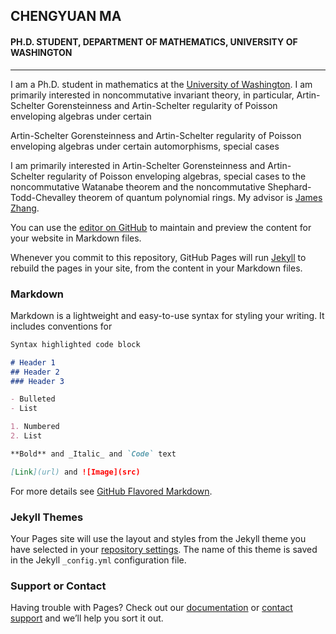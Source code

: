 ####

## CHENGYUAN MA

#### PH.D. STUDENT, DEPARTMENT OF MATHEMATICS, UNIVERSITY OF WASHINGTON

---

I am a Ph.D. student in mathematics at the [University of Washington](http://www.washington.edu). I am primarily interested in noncommutative invariant theory, in particular, Artin-Schelter Gorensteinness and Artin-Schelter regularity of Poisson enveloping algebras under certain 

Artin-Schelter Gorensteinness and Artin-Schelter regularity of Poisson enveloping algebras under certain automorphisms, special cases 


I am primarily interested in Artin-Schelter Gorensteinness and Artin-Schelter regularity of Poisson enveloping algebras, special cases to the noncommutative Watanabe theorem and the noncommutative Shephard-Todd-Chevalley theorem of quantum polynomial rings. My advisor is [James Zhang](https://math.washington.edu/people/james-zhang).

You can use the [editor on GitHub](https://github.com/c9ma/c9ma.github.io/edit/main/index.md) to maintain and preview the content for your website in Markdown files.

Whenever you commit to this repository, GitHub Pages will run [Jekyll](https://jekyllrb.com/) to rebuild the pages in your site, from the content in your Markdown files.

### Markdown

Markdown is a lightweight and easy-to-use syntax for styling your writing. It includes conventions for

```markdown
Syntax highlighted code block

# Header 1
## Header 2
### Header 3

- Bulleted
- List

1. Numbered
2. List

**Bold** and _Italic_ and `Code` text

[Link](url) and ![Image](src)
```

For more details see [GitHub Flavored Markdown](https://guides.github.com/features/mastering-markdown/).

### Jekyll Themes

Your Pages site will use the layout and styles from the Jekyll theme you have selected in your [repository settings](https://github.com/c9ma/c9ma.github.io/settings). The name of this theme is saved in the Jekyll `_config.yml` configuration file.

### Support or Contact

Having trouble with Pages? Check out our [documentation](https://docs.github.com/categories/github-pages-basics/) or [contact support](https://github.com/contact) and we’ll help you sort it out.
